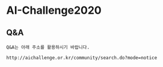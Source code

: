 # AI-Challenge2020



## Q&A
```
Q&A는 아래 주소를 활용하시기 바랍니다.

http://aichallenge.or.kr/community/search.do?mode=notice
```
